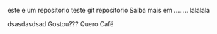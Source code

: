este e um repositorio teste
git repositorio
Saiba mais em ........ lalalala

dsasdasdsad
Gostou??? Quero Café
